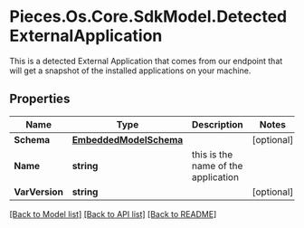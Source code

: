 # Pieces.Os.Core.SdkModel.DetectedExternalApplication
This is a detected External Application that comes from our endpoint that will get a snapshot of the installed applications on your machine.

## Properties

Name | Type | Description | Notes
------------ | ------------- | ------------- | -------------
**Schema** | [**EmbeddedModelSchema**](EmbeddedModelSchema.md) |  | [optional] 
**Name** | **string** | this is the name of the application | 
**VarVersion** | **string** |  | [optional] 

[[Back to Model list]](../README.md#documentation-for-models) [[Back to API list]](../README.md#documentation-for-api-endpoints) [[Back to README]](../README.md)

